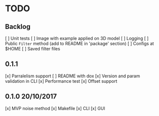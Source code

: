 TODO
====

## Backlog

[ ] Unit tests
[ ] Image with example applied on 3D model
[ ] Logging
[ ] Public `Filter` method (add to README in 'package' section)
[ ] Configs at $HOME
[ ] Saved filter files

## 0.1.1

[x] Parralelism support
[ ] README with dox
[x] Version and param validation in CLI
[x] Performance test
[x] Offset support

## 0.1.0 20/10/2017

[x] MVP noise method
[x] Makefile
[x] CLI
[x] GUI
